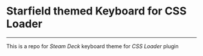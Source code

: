 # Starfield themed Keyboard for CSS Loader
---
This is a repo for *Steam Deck* keyboard theme for *CSS Loader* plugin

